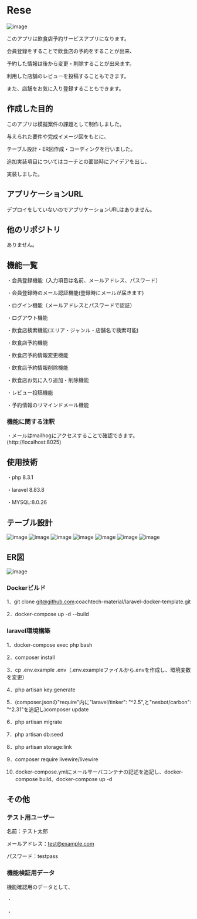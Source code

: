 # Rese

![image](https://github.com/user-attachments/assets/7600d790-b062-4f06-93d6-8cb5c3cdda72)

このアプリは飲食店予約サービスアプリになります。

会員登録をすることで飲食店の予約をすることが出来、

予約した情報は後から変更・削除することが出来ます。

利用した店舗のレビューを投稿することもできます。

また、店舗をお気に入り登録することもできます。

## 作成した目的

このアプリは模擬案件の課題として制作しました。

与えられた要件や完成イメージ図をもとに、

テーブル設計・ER図作成・コーディングを行いました。

追加実装項目についてはコーチとの面談時にアイデアを出し、

実装しました。

## アプリケーションURL

デプロイをしていないのでアプリケーションURLはありません。

## 他のリポジトリ

ありません。

## 機能一覧

・会員登録機能（入力項目は名前、メールアドレス、パスワード）

・会員登録時のメール認証機能(登録時にメールが届きます)

・ログイン機能（メールアドレスとパスワードで認証）

・ログアウト機能

・飲食店検索機能(エリア・ジャンル・店舗名で検索可能)

・飲食店予約機能

・飲食店予約情報変更機能

・飲食店予約情報削除機能

・飲食店お気に入り追加・削除機能

・レビュー投稿機能

・予約情報のリマインドメール機能

### 機能に関する注釈

・メールはmailhogにアクセスすることで確認できます。(http://localhost:8025)

## 使用技術

・php 8.3.1

・laravel 8.83.8

・MYSQL:8.0.26

## テーブル設計

![image](https://github.com/user-attachments/assets/11bb6e85-d704-4402-9b1e-eee12504df67)
![image](https://github.com/user-attachments/assets/f58c72e5-1689-4e85-9b04-42f01b7423b6)
![image](https://github.com/user-attachments/assets/4d0a3eaf-acd8-4735-93d0-a1e06f643c0d)
![image](https://github.com/user-attachments/assets/d5f6160a-97ae-418f-a4f5-0131ae7810f1)
![image](https://github.com/user-attachments/assets/f8c51288-75ec-4624-8898-fa57b57d95c9)
![image](https://github.com/user-attachments/assets/dcd61d21-5746-4cdc-a580-c91b211df54c)
![image](https://github.com/user-attachments/assets/f2bb1a86-67e5-4e11-a509-1e77b68e5039)

## ER図

![image](https://github.com/user-attachments/assets/5325b3c8-dc30-4278-89e7-463bb7f86cb6)


### Dockerビルド

1．git clone git@github.com:coachtech-material/laravel-docker-template.git

2．docker-compose up -d --build

### laravel環境構築

1．docker-compose exec php bash

2．composer install

3．cp .env.example .env（.env.exampleファイルから.envを作成し、環境変数を変更）

4．php artisan key:generate

5．(composer.jsonの"require"内に"laravel/tinker": "^2.5",と"nesbot/carbon": "^2.31"を追記し)composer update

6．php artisan migrate

7．php artisan db:seed

8．php artisan storage:link

9．composer require livewire/livewire

10. docker-compose.ymlにメールサーバコンテナの記述を追記し、docker-compose build、docker-compose up -d

## その他

### テスト用ユーザー

名前：テスト太郎

メールアドレス：test@example.com

パスワード：testpass

### 機能検証用データ

機能確認用のデータとして、

・
 
・
